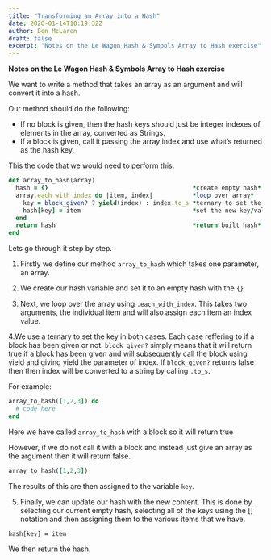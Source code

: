```yaml
---
title: "Transforming an Array into a Hash"
date: 2020-01-14T10:19:32Z
author: Ben McLaren
draft: false
excerpt: "Notes on the Le Wagon Hash & Symbols Array to Hash exercise"
---
```


**Notes on the Le Wagon Hash & Symbols Array to Hash exercise**

We want to write a method that takes an array as an argument and will convert it into a hash.

Our method should do the following:

- If no block is given, then the hash keys should just be integer indexes of elements in the array, converted as Strings.
- If a block is given, call it passing the array index and use what’s returned as the hash key.

This the code that we would need to perform this.
```ruby
def array_to_hash(array)
  hash = {}                                        *create empty hash*
  array.each_with_index do |item, index|           *loop over array*
    key = block_given? ? yield(index) : index.to_s *ternary to set the key in both cases*
    hash[key] = item                               *set the new key/value pair*
  end
  return hash                                      *return built hash*
end
```
Lets go through it step by step.

1. Firstly we define our method `array_to_hash` which takes one parameter, an array.

2. We create our hash variable and set it to an empty hash with the `{}`

3. Next, we loop over the array using `.each_with_index`. This takes two arguments, the individual item and will also assign each item an index value.

4.We use a ternary to set the key in both cases. Each case reffering to if a block has been given or not. `block_given?` simply means that it will return true if a block has been given and will subsequently call the block using yield and giving yield the parameter of index. If
`block_given?` returns false then then index will be converted to a string by calling `.to_s`.

For example:

```ruby
array_to_hash([1,2,3]) do
  # code here
end
```

Here we have called `array_to_hash` with a block so it will return true

However, if we do not call it with a block and instead just give an array as the argument then it will return false.

```ruby
array_to_hash([1,2,3])
```

The results of this are then assigned to the variable `key`.

5. Finally, we can update our hash with the new content. This is done by selecting our current empty hash, selecting all of the keys using the [] notation and then assigning them to the various items that we have.

`hash[key] = item`

We then return the hash.









